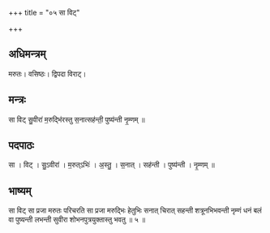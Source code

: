 +++
title = "०५ सा विट्"

+++
## अधिमन्त्रम्
मरुतः। वसिष्ठः। द्विपदा विराट्।

## मन्त्रः
सा विट् सु॒वीरा॑ म॒रुद्भि॑रस्तु स॒नात्सह॑न्ती॒ पुष्य॑न्ती नृ॒म्णम् ॥

## पदपाठः
सा । विट् । सु॒ऽवीरा॑ । म॒रुत्ऽभिः॑ । अ॒स्तु॒ । स॒नात् । सह॑न्ती । पुष्य॑न्ती । नृ॒म्णम् ॥

## भाष्यम्
सा विट् सा प्रजा मरुतः परिचरति सा प्रजा मरुद्भिः हेतुभिः सनात् चिरात् सहन्ती शत्रूनभिभवन्ती नृम्णं धनं बलं वा पुष्यन्ती लभन्ती सुवीरा शोभनपुत्रयुक्तास्तु भवतु ॥ ५ ॥
